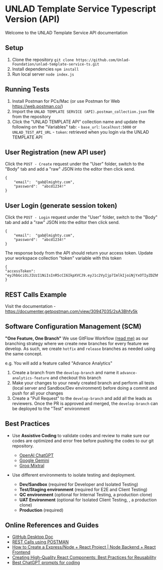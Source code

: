 # UNLAD Template Service Typescript Version (API)

Welcome to the UNLAD Template Service API documentation

## Setup

1.  Clone the repository
    `git clone https://github.com/Unlad-Foundation/unlad-template-service-ts.git`
2.  Install dependencies
    `npm install`
3.  Run local server
    `node index.js`

## Running Tests

1. Install Postman for PCs/Mac (or use Postman for Web https://web.postman.co/)
2. Import the `UNLAD TEMPLATE SERVICE (API).postman_collection.json` file from the repository
3. Click the "UNLAD TEMPLATE API" collection name and update the following on the "Variables" tab: - `base_url`: `localhost:5000` or `UNLAD_TEST_API_URL` - `token`: retrieved when you login via the UNLAD TEMPLATE API

## User Registration (new API user)

Click the `POST - Create` request under the "User" folder, switch to the "Body" tab and add a "raw" JSON into the editor then click send.

```
{
    "email":  "gab@lmighty.com",
    "password":  "abcd1234!"
}
```

## User Login (generate session token)

Click the `POST - Login` request under the "User" folder, switch to the "Body" tab and add a "raw" JSON into the editor then click send.

```
{
    "email":  "gab@lmighty.com",
    "password":  "abcd1234!"
}
```

The response body from the API should return your access token. Update your workspace collection "token" variable with this token

```
{
"accessToken":  "eyJhbGciOiJIUzI1NiIsInR5cCI6IkpXVCJ9.eyJ1c2VyIjp7ImlkIjoiNjYxOTIyZDZhMTk1ZmY1OTQzMzI1YTY4IiwiZW1haWwiOiJnYWJhbG1pZ2h0eUBnbWFpbC5jb20ifSwiaWF0IjoxNzEyOTI0MjU2LCJleHAiOjE3MTMwMTA2NTZ9.k0YhxdVEPhKSAtlRI2DV8Soy6Yd65ME4zNaiCkj4sfI"
}
```

## REST Calls Example

Visit the documentation - https://documenter.getpostman.com/view/30947035/2sA3Bhfv5k

## Software Configuration Management (SCM)

**"One Feature, One Branch"**
We use GitFlow Workflow [(read me)](https://www.atlassian.com/git/tutorials/comparing-workflows/gitflow-workflow) as our branching strategy where we create new branches for every feature we develop. As such, we create `hotfix` and `release` branches as needed using the same concept.

e.g. You will add a feature called "Advance Analytics"

1.  Create a branch from the `develop-branch` and name it `advance-analytics-feature` and checkout this branch
2.  Make your changes to your newly created branch and perform all tests (local server and Sandbox/Dev environment) before doing a commit and push for all your changes
3.  Create a "Pull Request" to the `develop-branch` and add all the leads as reviewers. Once the PR is approved and merged, the `develop-branch` can be deployed to the "Test" environment

## Best Practices

- Use **Assistive Coding** to validate codes and review to make sure
  our codes are optimized and error free before pushing the codes to our git repository.

  - [OpenAI ChatGPT](https://chat.openai.com/)
  - [Google Gemini](https://makersuite.google.com/app/prompts/new_freeform)
  - [Groq Mixtral](https://groq.com/)

- Use different environments to isolate testing and deployment.
  - **Dev/Sandbox** (required for Developer and Isolated Testing)
  - **Test/Staging environment** (required for E2E and Client Testing)
  - **QC environment** (optional for Internal Testing, a production clone)
  - **UAT Environment** (optional for Isolated Client Testing, , a production clone)
  - **Production** (required)

## Online References and Guides

- [GitHub Desktop Doc](https://docs.github.com/en/desktop/overview/about-github-desktop)
- [REST Calls using POSTMAN](https://documenter.getpostman.com/view/30947035/2sA3Bhfv5k/)
- [How to Create a Express/Node + React Project | Node Backend + React Frontend](https://www.youtube.com/watch?v=w3vs4a03y3I&list=PLwCOqpI4WKFx_f-Fg3CHwF7n0080x-Yme&index=5&t=225s)
- [Creating High-Quality React Components: Best Practices for Reusability](https://www.youtube.com/watch?v=eXRlVpw1SIQ&t=548s)
- [Best ChatGPT prompts for coding](https://www.learnprompt.org/chat-gpt-prompts-for-coding/)

